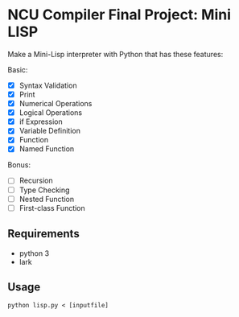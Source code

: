 # NCU Compiler Final Project: Mini LISP
Make a Mini-Lisp interpreter with Python that has these features:  
  
Basic:  
- [x] Syntax Validation
- [x] Print
- [x] Numerical Operations
- [x] Logical Operations
- [x] if Expression
- [x] Variable Definition
- [x] Function
- [x] Named Function
  
Bonus:  
- [ ] Recursion
- [ ] Type Checking
- [ ] Nested Function
- [ ] First-class Function  
## Requirements
* python 3
* lark

## Usage
```
python lisp.py < [inputfile]
```
